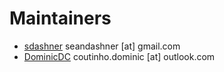# Maintainers

- [sdashner](https://github.com/sdashner) seandashner [at] gmail.com
- [DominicDC](https://github.com/DominicDC) coutinho.dominic [at] outlook.com
